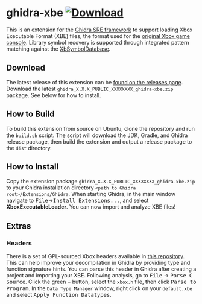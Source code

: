 ghidra-xbe [![Download](https://img.shields.io/badge/-Download-blue)](https://github.com/XboxDev/ghidra-xbe/releases/latest)
==========
This is an extension for the [Ghidra SRE framework](https://ghidra-sre.org/) to support loading Xbox Executable Format (XBE) files, the format used for the [original Xbox game console](https://en.wikipedia.org/wiki/Xbox_(console)). Library symbol recovery is supported through integrated pattern matching against the [XbSymbolDatabase](https://github.com/Cxbx-Reloaded/XbSymbolDatabase).

Download
--------
The latest release of this extension can be [found on the releases page](https://github.com/XboxDev/ghidra-xbe/releases/latest). Download the latest `ghidra_X.X.X_PUBLIC_XXXXXXXX_ghidra-xbe.zip` package. See below for how to install.

How to Build
------------
To build this extension from source on Ubuntu, clone the repository and run the `build.sh` script. The script will download the JDK, Gradle, and Ghidra release package, then build the extension and output a release package to the `dist` directory.

How to Install
--------------
Copy the extension package `ghidra_X.X.X_PUBLIC_XXXXXXXX_ghidra-xbe.zip` to your Ghidra installation directory `<path to Ghidra root>/Extensions/Ghidra`. When starting Ghidra, in the main window navigate to <kbd>File</kbd>&rarr;<kbd>Install Extensions...</kbd>, and select **XboxExecutableLoader**. You can now import and analyze XBE files!

Extras
------

### Headers
There is a set of GPL-sourced Xbox headers available in [this repository](https://github.com/mborgerson/xbox-includes). This can help improve your decompilation in Ghidra by providing type and function signature hints. You can parse this header in Ghidra after creating a project and importing your XBE. Following analysis, go to <kbd>File</kbd> &rarr; <kbd>Parse C Source</kbd>. Click the green <kbd>+</kbd> button, select the `xbox.h` file, then click <kbd>Parse to Program</kbd>. In the `Data Type Manager` window, right click on your `default.xbe` and select <kbd>Apply Function Datatypes</kbd>.
